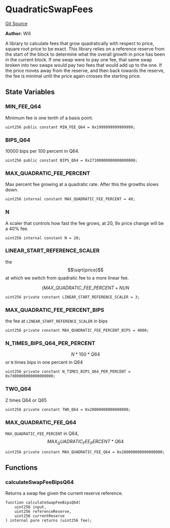 # QuadraticSwapFees
[Git Source](https://github.com/Ammalgam-Protocol/core-v1/blob/82dff11576b9df76b675736dba889653cf737de9/contracts/libraries/QuadraticSwapFees.sol)

**Author:**
Will

A library to calculate fees that grow quadratically with respect to price, square root
price to be exact. This library relies on a reference reserve from the start of the block to
determine what the overall growth in price has been in the current block. If one swap were to
pay one fee, that same swap broken into two swaps would pay two fees that would add up to the
one. If the price moves away from the reserve, and then back towards the reserve, the fee is
minimal until the price again crosses the starting price.


## State Variables
### MIN_FEE_Q64
Minimum fee is one tenth of a basis point.


```solidity
uint256 public constant MIN_FEE_Q64 = 0x1999999999999999;
```


### BIPS_Q64
10000 bips per 100 percent in Q64.


```solidity
uint256 public constant BIPS_Q64 = 0x27100000000000000000;
```


### MAX_QUADRATIC_FEE_PERCENT
Max percent fee growing at a quadratic rate. After this the growths slows down.


```solidity
uint256 internal constant MAX_QUADRATIC_FEE_PERCENT = 40;
```


### N
A scaler that controls how fast the fee grows, at 20, 9x price change will be
a 40% fee.


```solidity
uint256 internal constant N = 20;
```


### LINEAR_START_REFERENCE_SCALER
the $$\sqrt{price}$$ at which we switch from quadratic fee to a more linear fee.
```math
(MAX\_QUADRATIC\_FEE\_PERCENT + N) / N
```


```solidity
uint256 private constant LINEAR_START_REFERENCE_SCALER = 3;
```


### MAX_QUADRATIC_FEE_PERCENT_BIPS
the fee at `LINEAR_START_REFERENCE_SCALER` in bips


```solidity
uint256 private constant MAX_QUADRATIC_FEE_PERCENT_BIPS = 4000;
```


### N_TIMES_BIPS_Q64_PER_PERCENT
$$ N * 100 * Q64 $$ or `N` times bips in one percent in Q64


```solidity
uint256 private constant N_TIMES_BIPS_Q64_PER_PERCENT = 0x7d00000000000000000;
```


### TWO_Q64
2 times Q64 or Q65


```solidity
uint256 private constant TWO_Q64 = 0x20000000000000000;
```


### MAX_QUADRATIC_FEE_Q64
`MAX_QUADRATIC_FEE_PERCENT` in Q64, $$ MAX_QUADRATIC_FEE_PERCENT * Q64 $$


```solidity
uint256 private constant MAX_QUADRATIC_FEE_Q64 = 0x280000000000000000;
```


## Functions
### calculateSwapFeeBipsQ64

Returns a swap fee given the current reserve reference.


```solidity
function calculateSwapFeeBipsQ64(
    uint256 input,
    uint256 referenceReserve,
    uint256 currentReserve
) internal pure returns (uint256 fee);
```

